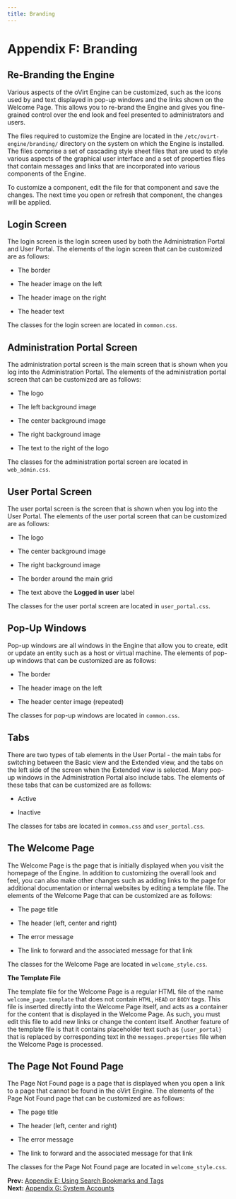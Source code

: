```yaml
---
title: Branding
---
```


# Appendix F: Branding

## Re-Branding the Engine

Various aspects of the oVirt Engine can be customized, such as the icons used by and text displayed in pop-up windows and the links shown on the Welcome Page. This allows you to re-brand the Engine and gives you fine-grained control over the end look and feel presented to administrators and users.

The files required to customize the Engine are located in the `/etc/ovirt-engine/branding/` directory on the system on which the Engine is installed. The files comprise a set of cascading style sheet files that are used to style various aspects of the graphical user interface and a set of properties files that contain messages and links that are incorporated into various components of the Engine.

To customize a component, edit the file for that component and save the changes. The next time you open or refresh that component, the changes will be applied.

## Login Screen

The login screen is the login screen used by both the Administration Portal and User Portal. The elements of the login screen that can be customized are as follows:

* The border

* The header image on the left

* The header image on the right

* The header text

The classes for the login screen are located in `common.css`.

## Administration Portal Screen

The administration portal screen is the main screen that is shown when you log into the Administration Portal. The elements of the administration portal screen that can be customized are as follows:

* The logo

* The left background image

* The center background image

* The right background image

* The text to the right of the logo

The classes for the administration portal screen are located in `web_admin.css`.

## User Portal Screen

The user portal screen is the screen that is shown when you log into the User Portal. The elements of the user portal screen that can be customized are as follows:

* The logo

* The center background image

* The right background image

* The border around the main grid

* The text above the **Logged in user** label

The classes for the user portal screen are located in `user_portal.css`.

## Pop-Up Windows

Pop-up windows are all windows in the Engine that allow you to create, edit or update an entity such as a host or virtual machine. The elements of pop-up windows that can be customized are as follows:

* The border

* The header image on the left

* The header center image (repeated)

The classes for pop-up windows are located in `common.css`.

## Tabs

There are two types of tab elements in the User Portal - the main tabs for switching between the Basic view and the Extended view, and the tabs on the left side of the screen when the Extended view is selected. Many pop-up windows in the Administration Portal also include tabs. The elements of these tabs that can be customized are as follows:

* Active

* Inactive

The classes for tabs are located in `common.css` and `user_portal.css`.

## The Welcome Page

The Welcome Page is the page that is initially displayed when you visit the homepage of the Engine. In addition to customizing the overall look and feel, you can also make other changes such as adding links to the page for additional documentation or internal websites by editing a template file. The elements of the Welcome Page that can be customized are as follows:

* The page title

* The header (left, center and right)

* The error message

* The link to forward and the associated message for that link

The classes for the Welcome Page are located in `welcome_style.css`.

**The Template File**

The template file for the Welcome Page is a regular HTML file of the name `welcome_page.template` that does not contain `HTML`, `HEAD` or `BODY` tags. This file is inserted directly into the Welcome Page itself, and acts as a container for the content that is displayed in the Welcome Page. As such, you must edit this file to add new links or change the content itself. Another feature of the template file is that it contains placeholder text such as `{user_portal}` that is replaced by corresponding text in the `messages.properties` file when the Welcome Page is processed.

## The Page Not Found Page

The Page Not Found page is a page that is displayed when you open a link to a page that cannot be found in the oVirt Engine. The elements of the Page Not Found page that can be customized are as follows:

* The page title

* The header (left, center and right)

* The error message

* The link to forward and the associated message for that link

The classes for the Page Not Found page are located in `welcome_style.css`.

**Prev:** [Appendix E: Using Search Bookmarks and Tags](../appe-Using_Search_Bookmarks_and_Tags)<br>
**Next:** [Appendix G: System Accounts](../appe-System_Accounts)
